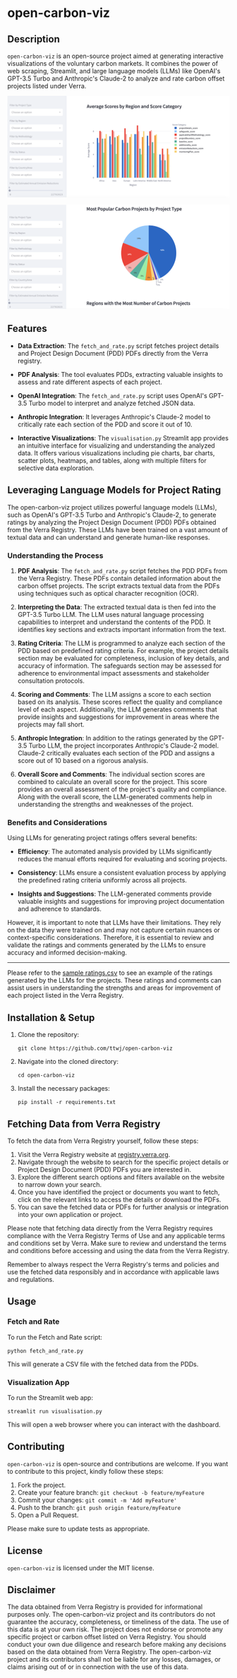 # open-carbon-viz

## Description

`open-carbon-viz` is an open-source project aimed at generating interactive visualizations of the voluntary carbon markets. It combines the power of web scraping, Streamlit, and large language models (LLMs) like OpenAI's GPT-3.5 Turbo and Anthropic's Claude-2 to analyze and rate carbon offset projects listed under Verra.

![Screenshot of Streamlit Demo 2](/screenshots/viz-screenshot-2.png?raw=true "Screenshot of Streamlit Demo 2")

![Screenshot of Streamlit Demo 1](/screenshots/viz-screenshot-1.png?raw=true "Screenshot of Streamlit Demo 1")

## Features

- **Data Extraction**: The `fetch_and_rate.py` script fetches project details and Project Design Document (PDD) PDFs directly from the Verra registry.

- **PDF Analysis**: The tool evaluates PDDs, extracting valuable insights to assess and rate different aspects of each project.

- **OpenAI Integration**: The `fetch_and_rate.py` script uses OpenAI's GPT-3.5 Turbo model to interpret and analyze fetched JSON data.

- **Anthropic Integration**: It leverages Anthropic's Claude-2 model to critically rate each section of the PDD and score it out of 10.

- **Interactive Visualizations**: The `visualisation.py` Streamlit app provides an intuitive interface for visualizing and understanding the analyzed data. It offers various visualizations including pie charts, bar charts, scatter plots, heatmaps, and tables, along with multiple filters for selective data exploration.


## Leveraging Language Models for Project Rating

The open-carbon-viz project utilizes powerful language models (LLMs), such as OpenAI's GPT-3.5 Turbo and Anthropic's Claude-2, to generate ratings by analyzing the Project Design Document (PDD) PDFs obtained from the Verra Registry. These LLMs have been trained on a vast amount of textual data and can understand and generate human-like responses.

### Understanding the Process

1. **PDF Analysis**: The `fetch_and_rate.py` script fetches the PDD PDFs from the Verra Registry. These PDFs contain detailed information about the carbon offset projects. The script extracts textual data from the PDFs using techniques such as optical character recognition (OCR).

2. **Interpreting the Data**: The extracted textual data is then fed into the GPT-3.5 Turbo LLM. The LLM uses natural language processing capabilities to interpret and understand the contents of the PDD. It identifies key sections and extracts important information from the text.

3. **Rating Criteria**: The LLM is programmed to analyze each section of the PDD based on predefined rating criteria. For example, the project details section may be evaluated for completeness, inclusion of key details, and accuracy of information. The safeguards section may be assessed for adherence to environmental impact assessments and stakeholder consultation protocols.

4. **Scoring and Comments**: The LLM assigns a score to each section based on its analysis. These scores reflect the quality and compliance level of each aspect. Additionally, the LLM generates comments that provide insights and suggestions for improvement in areas where the projects may fall short.

5. **Anthropic Integration**: In addition to the ratings generated by the GPT-3.5 Turbo LLM, the project incorporates Anthropic's Claude-2 model. Claude-2 critically evaluates each section of the PDD and assigns a score out of 10 based on a rigorous analysis.

6. **Overall Score and Comments**: The individual section scores are combined to calculate an overall score for the project. This score provides an overall assessment of the project's quality and compliance. Along with the overall score, the LLM-generated comments help in understanding the strengths and weaknesses of the project.

### Benefits and Considerations

Using LLMs for generating project ratings offers several benefits:

- **Efficiency**: The automated analysis provided by LLMs significantly reduces the manual efforts required for evaluating and scoring projects.

- **Consistency**: LLMs ensure a consistent evaluation process by applying the predefined rating criteria uniformly across all projects.

- **Insights and Suggestions**: The LLM-generated comments provide valuable insights and suggestions for improving project documentation and adherence to standards.

However, it is important to note that LLMs have their limitations. They rely on the data they were trained on and may not capture certain nuances or context-specific considerations. Therefore, it is essential to review and validate the ratings and comments generated by the LLMs to ensure accuracy and informed decision-making.

---

Please refer to the [sample ratings.csv](path/to/ratings.csv) to see an example of the ratings generated by the LLMs for the projects. These ratings and comments can assist users in understanding the strengths and areas for improvement of each project listed in the Verra Registry.



## Installation & Setup

1. Clone the repository:
    ```
    git clone https://github.com/ttwj/open-carbon-viz
    ```
2. Navigate into the cloned directory:
    ```
    cd open-carbon-viz
    ```
3. Install the necessary packages:
    ```
    pip install -r requirements.txt
    ```

## Fetching Data from Verra Registry

To fetch the data from Verra Registry yourself, follow these steps:

1. Visit the Verra Registry website at [registry.verra.org](https://registry.verra.org).
2. Navigate through the website to search for the specific project details or Project Design Document (PDD) PDFs you are interested in.
3. Explore the different search options and filters available on the website to narrow down your search.
4. Once you have identified the project or documents you want to fetch, click on the relevant links to access the details or download the PDFs.
5. You can save the fetched data or PDFs for further analysis or integration into your own application or project.

Please note that fetching data directly from the Verra Registry requires compliance with the Verra Registry Terms of Use and any applicable terms and conditions set by Verra. Make sure to review and understand the terms and conditions before accessing and using the data from the Verra Registry.

Remember to always respect the Verra Registry's terms and policies and use the fetched data responsibly and in accordance with applicable laws and regulations.

## Usage

### Fetch and Rate

To run the Fetch and Rate script:
```
python fetch_and_rate.py
```
This will generate a CSV file with the fetched data from the PDDs.

### Visualization App

To run the Streamlit web app:
```
streamlit run visualisation.py
```
This will open a web browser where you can interact with the dashboard.

## Contributing

`open-carbon-viz` is open-source and contributions are welcome. If you want to contribute to this project, kindly follow these steps:

1. Fork the project.
2. Create your feature branch: `git checkout -b feature/myFeature`
3. Commit your changes: `git commit -m 'Add myFeature'`
4. Push to the branch: `git push origin feature/myFeature`
5. Open a Pull Request.

Please make sure to update tests as appropriate.

## License

`open-carbon-viz` is licensed under the MIT license.


## Disclaimer

The data obtained from Verra Registry is provided for informational purposes only. The open-carbon-viz project and its contributors do not guarantee the accuracy, completeness, or timeliness of the data. The use of this data is at your own risk. The project does not endorse or promote any specific project or carbon offset listed on Verra Registry. You should conduct your own due diligence and research before making any decisions based on the data obtained from Verra Registry. The open-carbon-viz project and its contributors shall not be liable for any losses, damages, or claims arising out of or in connection with the use of this data.